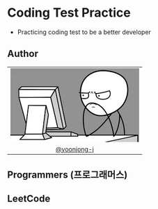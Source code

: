 # Coding Test Practice

- Practicing coding test to be a better developer

## Author

|                                              |
| :------------------------------------------: |
|        ![profile-image](/img/me.jpg)         |
| [@yoonjong-j](https://github.com/yoonjong-j) |

## Programmers (프로그래머스)

## LeetCode
